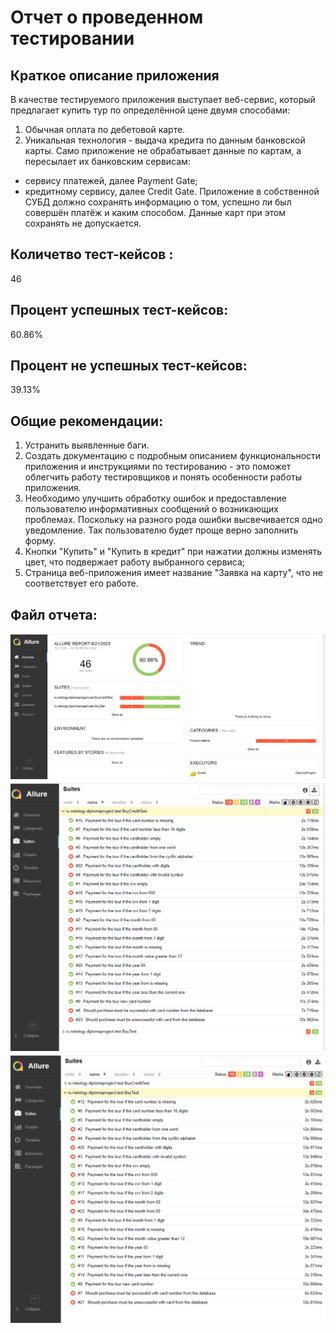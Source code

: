 # Отчет о проведенном тестировании
## Краткое описание приложения
В качестве тестируемого приложения выступает веб-сервис, который предлагает купить тур по определённой цене двумя способами:
1. Обычная оплата по дебетовой карте. 
2. Уникальная технология - выдача кредита по данным банковской карты.
  Само приложение не обрабатывает данные по картам, а пересылает их банковским сервисам:
- сервису платежей, далее Payment Gate; 
- кредитному сервису, далее Credit Gate.
Приложение в собственной СУБД должно сохранять информацию о том, успешно ли был совершён платёж и каким способом. Данные карт при этом сохранять не допускается.
## Количетво тест-кейсов :
46
## Процент успешных тест-кейсов:
60.86%
## Процент не успешных тест-кейсов:
39.13%
## Общие рекомендации:
1. Устранить выявленные баги. 
2. Создать документацию с подробным описанием функциональности приложения и инструкциями по тестированию - это поможет облегчить работу тестировщиков и понять особенности работы приложения. 
3. Необходимо улучшить обработку ошибок и предоставление пользователю информативных сообщений о возникающих проблемах. Поскольку на разного рода ошибки высвечивается одно уведомление. Так пользователю будет проще верно заполнить форму. 
4. Кнопки "Купить" и "Купить в кредит" при нажатии должны изменять цвет, что подвержает работу выбранного сервиса; 
5. Страница веб-приложения имеет название "Заявка на карту", что не соответствует его работе.
## Файл отчета:
![img.png](img.png)
![img_1.png](img_1.png)
![img_2.png](img_2.png)